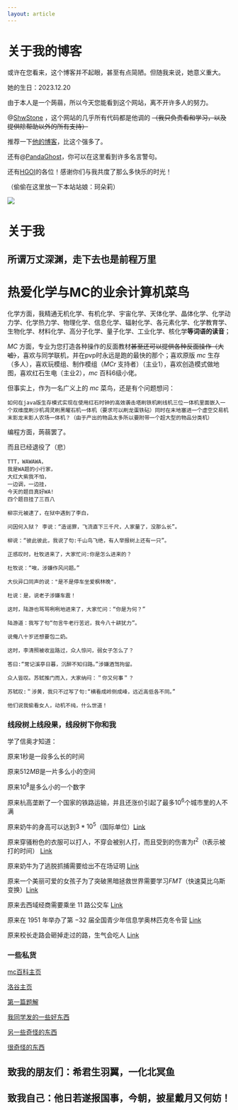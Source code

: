 ```yaml
---
layout: article
---
```


# 关于我的博客
或许在您看来，这个博客并不起眼，甚至有点简陋。但随我来说，她意义重大。

她的生日：$2023.12.20$

由于本人是一个蒟蒻，所以今天您能看到这个网站，离不开许多人的努力。

@[ShwStone](https://www.luogu.com.cn/user/491204) ，这个网站的几乎所有代码都是他调的 ~~（我只负责看和学习，以及提供除帮助以外的所有支持）~~

推荐一下[他的博客](https://shwst.one/)，比这个强多了。

还有@[PandaGhost](https://www.luogu.com.cn/user/415701)，你可以在这里看到许多名言警句。

还有[HGOI](https://www.luogu.com.cn/team/66009#main)的各位！感谢你们与我共度了那么多快乐的时光！

（偷偷在这里放一下本站站娘：珂朵莉）

![](https://cdn.luogu.com.cn/upload/image_hosting/guh4u28q.png)
# 关于我
## 所谓万丈深渊，走下去也是前程万里

# 热爱**化学**与**MC**的**业余计算机菜鸟**

化学方面，我精通无机化学、有机化学、宇宙化学、天体化学、晶体化学、化学动力学、化学热力学、物理化学、信息化学、辐射化学、各元素化学、化学教育学、生物化学、材料化学、高分子化学、量子化学、工业化学、核化学**等词语的读音**；

$MC$ 方面，专业为您打造各种操作的反面教材~~甚至还可以提供各种反面操作（大嘘）~~，喜欢与同学联机，并在pvp时永远是跑的最快的那个；喜欢原版 $mc$ 生存（多人），喜欢玩模组、制作模组（$MCr$ 支持者）（主业1），喜欢创造模式做地图，喜欢红石生电（主业2），$mc$ 百科6级小佬。

但事实上，作为一名广义上的 $mc$ 菜鸟，还是有个问题想问：
```````
如何在java版生存模式实现在使用红石时钟的高效袭击塔刷铁机刷线机三位一体机里面嵌入一个双维度刷沙机凋灵刷黑曜石机一体机（要求可以刷龙蛋铁砧）同时在末地塞进一个虚空交易机末影龙末影人农场一体机？（由于产出的物品太多所以要附带一个超大型的物品分类机）
```````

编程方面，蒟蒻罢了。

而且已经退役了（悲）

``````
TTT，WAWAWA，
我是WA题的小行家，
大红大紫我不怕，
一边调，一边挂，
今天的题目真好WA!
四个题目挂了三百八
``````

``````
柳宗元被逮了，在狱中遇到了李白，

问因何入狱？ 李说：“造谣罪，飞流直下三千尺，人家量了，没那么长”。

柳说：“彼此彼此，我说了句:千山鸟飞绝，有人举报树上还有一只”。

正感叹时，杜牧进来了，大家忙问:你是怎么进来的？

杜牧说：“唉，涉嫌作风问题。”

大伙异口同声的说："是不是停车坐爱枫林晚"，

杜说：是，说老子涉嫌车震！

这时，陆游也骂骂咧咧地进来了，大家忙问：“你是为何？”

陆游道：我写了句“勿言牛老行苦迟，我今八十耕犹力”。

说俺八十岁还想要包二奶。

这时，李清照被收监路过，众人惊问，弱女子怎么了？

答曰:“常记溪亭日暮，沉醉不知归路。”涉嫌酒驾拘留。

众人皆叹。苏轼推门而入，大家纳闷：＂你又何事＂？

苏轼叹:＂涉黄，我只不过写了句:“横看成岭侧成峰，远近高低各不同。”

他们说我偷看女人，动机不纯，什么世道！
``````
### 线段树上线段果，线段树下你和我


学了信奥才知道：

原来$1$秒是一段多么长的时间

原来$512MB$是一片多么小的空间

原来$10^8$是多么小的一个数字

原来杭高垄断了一个国家的铁路运输，并且还涨价引起了最多$10^6$个城市里的人不满

原来奶牛的身高可以达到$3*10^5$（国际单位）[Link](https://blog.csdn.net/weixin_30784501/article/details/99249601?ops_request_misc=%257B%2522request%255Fid%2522%253A%2522169656869616800184130268%2522%252C%2522scm%2522%253A%252220140713.130102334..%2522%257D&request_id=169656869616800184130268&biz_id=0&utm_medium=distribute.pc_search_result.none-task-blog-2~all~sobaiduend~default-2-99249601-null-null.142^v94^chatsearchT3_1&utm_term=%E5%A5%B6%E7%89%9B%E8%BA%AB%E9%AB%98&spm=1018.2226.3001.4187)

原来穿骚粉色的衣服可以打人，不穿会被别人打，而且受到的伤害为$t^2$（t表示被打的时间） [Link](https://xoj.red/discussion-detail/96)

原来奶牛为了逃脱抓捕需要给出不在场证明 [Link](https://xoj.red/problem/5785)

原来一个美丽可爱的女孩子为了突破黑暗拯救世界需要学习$FMT$（快速莫比乌斯变换）[Link](https://xoj.red/discussion-detail/105)

原来去西域经商需要乘坐 $11$ 路公交车 [Link](https://xoj.red/discussion-detail/108)

原来在 $1951$ 年举办了第 $-32$ 届全国青少年信息学奥林匹克冬令营 [Link](https://www.luogu.com.cn/problem/P7827)

原来校长走路会砸掉走过的路，生气会吃人 [Link](https://xoj.red/discussion-detail/125)

### 一些私货
[mc百科主页](https://center.mcmod.cn/396246/)

[洛谷主页](https://www.luogu.com.cn/user/1061352)

[第一篇题解](https://xoj.red/discussion-detail/43)


[我同学发的一些好东西](https://www.luogu.com.cn/paste/38fhytpl)

[另一些奇怪的东西](https://www.luogu.com.cn/user/565880)

[很奇怪的东西](https://www.luogu.com.cn/paste/ut37ez6d)

## 致我的朋友们：希君生羽翼，一化北冥鱼

## 致我自己：他日若遂报国事，今朝，披星戴月又何妨！
